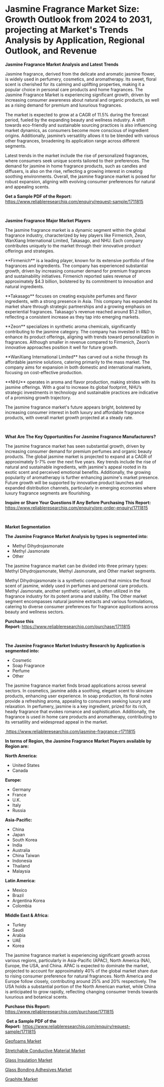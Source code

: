 <p><h1>Jasmine Fragrance Market Size: Growth Outlook from 2024 to 2031, projecting at Market's Trends Analysis by Application, Regional Outlook, and Revenue</h1></p><p><strong>Jasmine Fragrance Market Analysis and Latest Trends</strong></p>
<p><p>Jasmine fragrance, derived from the delicate and aromatic jasmine flower, is widely used in perfumery, cosmetics, and aromatherapy. Its sweet, floral scent is cherished for its calming and uplifting properties, making it a popular choice in personal care products and home fragrances. The Jasmine Fragrance Market is experiencing significant growth, driven by increasing consumer awareness about natural and organic products, as well as a rising demand for premium and luxurious fragrances.</p><p>The market is expected to grow at a CAGR of 11.5% during the forecast period, fueled by the expanding beauty and wellness industry. A shift towards eco-friendly and sustainable sourcing practices is also influencing market dynamics, as consumers become more conscious of ingredient origins. Additionally, jasmine’s versatility allows it to be blended with various other fragrances, broadening its application range across different segments.</p><p>Latest trends in the market include the rise of personalized fragrances, where consumers seek unique scents tailored to their preferences. The demand for jasmine in home fragrance products, such as candles and diffusers, is also on the rise, reflecting a growing interest in creating soothing environments. Overall, the jasmine fragrance market is poised for robust expansion, aligning with evolving consumer preferences for natural and appealing scents.</p></p>
<p><strong>Get a Sample PDF of the Report:&nbsp;</strong> <a href="https://www.reliableresearchiq.com/enquiry/request-sample/1711815?utm_campaign=1594&utm_medium=2&utm_source=Github&utm_content=ia&utm_term=22102024&utm_id=jasmine-fragrance">https://www.reliableresearchiq.com/enquiry/request-sample/1711815</a></p>
<p>&nbsp;</p>
<p><strong>Jasmine Fragrance Major Market Players</strong></p>
<p><p>The jasmine fragrance market is a dynamic segment within the global fragrance industry, characterized by key players like Firmenich, Zeon, WanXiang International Limited, Takasago, and NHU. Each company contributes uniquely to the market through their innovative product offerings and strategies.</p><p>**Firmenich** is a leading player, known for its extensive portfolio of fine fragrances and ingredients. The company has experienced substantial growth, driven by increasing consumer demand for premium fragrances and sustainability initiatives. Firmenich reported sales revenue of approximately $4.3 billion, bolstered by its commitment to innovation and natural ingredients.</p><p>**Takasago** focuses on creating exquisite perfumes and flavor ingredients, with a strong presence in Asia. This company has expanded its market share through strategic partnerships and a growing emphasis on experiential fragrances. Takasago's revenue reached around $1.2 billion, reflecting a consistent increase as they tap into emerging markets.</p><p>**Zeon** specializes in synthetic aroma chemicals, significantly contributing to the jasmine category. The company has invested in R&D to enhance its product offerings, aligning with trends toward personalization in fragrances. Although smaller in revenue compared to Firmenich, Zeon’s innovative approaches position it well for future growth.</p><p>**WanXiang International Limited** has carved out a niche through its affordable jasmine solutions, catering primarily to the mass market. The company aims for expansion in both domestic and international markets, focusing on cost-effective production.</p><p>**NHU** operates in aroma and flavor production, making strides with its jasmine offerings. With a goal to increase its global footprint, NHU’s strategic investments in technology and sustainable practices are indicative of a promising growth trajectory.</p><p>The jasmine fragrance market's future appears bright, bolstered by increasing consumer interest in both luxury and affordable fragrance products, with overall market growth projected at a steady rate.</p></p>
<p>&nbsp;</p>
<p><strong>What Are The Key Opportunities For Jasmine Fragrance Manufacturers?</strong></p>
<p><p>The jasmine fragrance market has seen substantial growth, driven by increasing consumer demand for premium perfumes and organic beauty products. The global jasmine market is projected to expand at a CAGR of approximately 5-7% over the next five years. Key trends include the rise of natural and sustainable ingredients, with jasmine's appeal rooted in its exotic scent and perceived emotional benefits. Additionally, the growing popularity of aromatherapy is further enhancing jasmine's market presence. Future growth will be supported by innovative product launches and expanded distribution channels, particularly in emerging economies where luxury fragrance segments are flourishing.</p></p>
<p><strong>Inquire or Share Your Questions If Any Before Purchasing This Report:</strong> <a href="https://www.reliableresearchiq.com/enquiry/pre-order-enquiry/1711815?utm_campaign=1594&utm_medium=2&utm_source=Github&utm_content=ia&utm_term=22102024&utm_id=jasmine-fragrance">https://www.reliableresearchiq.com/enquiry/pre-order-enquiry/1711815</a></p>
<p>&nbsp;</p>
<p><strong>Market Segmentation</strong></p>
<p><strong>The Jasmine Fragrance Market Analysis by types is segmented into:</strong></p>
<p><ul><li>Methyl Dihydrojasmonate</li><li>Methyl Jasmonate</li><li>Other</li></ul></p>
<p><p>The jasmine fragrance market can be divided into three primary types: Methyl Dihydrojasmonate, Methyl Jasmonate, and Other market segments. </p><p>Methyl Dihydrojasmonate is a synthetic compound that mimics the floral scent of jasmine, widely used in perfumes and personal care products. Methyl Jasmonate, another synthetic variant, is often utilized in the fragrance industry for its potent aroma and stability. The Other market segment encompasses natural jasmine extracts and various formulations, catering to diverse consumer preferences for fragrance applications across beauty and wellness sectors.</p></p>
<p><strong>Purchase this Report:&nbsp;</strong><a href="https://www.reliableresearchiq.com/purchase/1711815?utm_campaign=1594&utm_medium=2&utm_source=Github&utm_content=ia&utm_term=22102024&utm_id=jasmine-fragrance">https://www.reliableresearchiq.com/purchase/1711815</a></p>
<p>&nbsp;</p>
<p><strong>The Jasmine Fragrance Market Industry Research by Application is segmented into:</strong></p>
<p><ul><li>Cosmetic</li><li>Soap Fragrance</li><li>Perfume</li><li>Other</li></ul></p>
<p><p>The jasmine fragrance market finds broad applications across several sectors. In cosmetics, jasmine adds a soothing, elegant scent to skincare products, enhancing user experience. In soap production, its floral notes provide a refreshing aroma, appealing to consumers seeking luxury and relaxation. In perfumery, jasmine is a key ingredient, prized for its rich, heady fragrance that evokes romance and sophistication. Additionally, the fragrance is used in home care products and aromatherapy, contributing to its versatility and widespread appeal in the market.</p></p>
<p><a href="https://www.reliableresearchiq.com/jasmine-fragrance-r1711815?utm_campaign=1594&utm_medium=2&utm_source=Github&utm_content=ia&utm_term=22102024&utm_id=jasmine-fragrance">&nbsp;https://www.reliableresearchiq.com/jasmine-fragrance-r1711815</a></p>
<p><strong>In terms of Region, the Jasmine Fragrance Market Players available by Region are:</strong></p>
<p>
    <p> <strong> North America: </strong>
        <ul>
            <li>United States</li>
            <li>Canada</li>
        </ul>
        </p> 
    <p> <strong> Europe: </strong>
        <ul>
            <li>Germany</li>
            <li>France</li>
            <li>U.K.</li>
            <li>Italy</li>
            <li>Russia</li>
        </ul>
        </p> 
    <p> <strong> Asia-Pacific: </strong>
        <ul>
            <li>China</li>
            <li>Japan</li>
            <li>South Korea</li>
            <li>India</li>
            <li>Australia</li>
            <li>China Taiwan</li>
            <li>Indonesia</li>
            <li>Thailand</li>
            <li>Malaysia</li>
        </ul>
        </p> 
    <p> <strong> Latin America: </strong>
        <ul>
            <li>Mexico</li>
            <li>Brazil</li>
            <li>Argentina Korea</li>
            <li>Colombia</li>
        </ul>
        </p> 
    <p> <strong> Middle East & Africa: </strong>
        <ul>
            <li>Turkey</li>
            <li>Saudi</li>
            <li>Arabia</li>
            <li>UAE</li>
            <li>Korea</li>
        </ul>
    </p>
    </p>
<p><p>The jasmine fragrance market is experiencing significant growth across various regions, particularly in Asia-Pacific (APAC), North America (NA), Europe, the USA, and China. APAC is expected to dominate the market, projected to account for approximately 40% of the global market share due to rising consumer preference for natural fragrances. North America and Europe follow closely, contributing around 25% and 20% respectively. The USA holds a substantial portion of the North American market, while China is anticipated to grow rapidly, reflecting changing consumer trends towards luxurious and botanical scents.</p></p>
<p><strong>Purchase this Report: </strong><a href="https://www.reliableresearchiq.com/purchase/1711815?utm_campaign=1594&utm_medium=2&utm_source=Github&utm_content=ia&utm_term=22102024&utm_id=jasmine-fragrance">https://www.reliableresearchiq.com/purchase/1711815</a></p>
<p>&nbsp;<strong>Get a Sample PDF of the Report:&nbsp;&nbsp;</strong><a href="https://www.reliableresearchiq.com/enquiry/request-sample/1711815?utm_campaign=1594&utm_medium=2&utm_source=Github&utm_content=ia&utm_term=22102024&utm_id=jasmine-fragrance">https://www.reliableresearchiq.com/enquiry/request-sample/1711815</a></p>
<p><strong></strong></p>
<p><p><a href="https://www.linkedin.com/pulse/market-leaders-laggards-global-geofoams-trends-forecast-2024-uzzme?utm_campaign=1594&utm_medium=2&utm_source=Github&utm_content=ia&utm_term=22102024&utm_id=jasmine-fragrance">Geofoams Market</a></p><p><a href="https://www.linkedin.com/pulse/unveiling-market-trends-global-stretchable-conductive-material-nhiwe?utm_campaign=1594&utm_medium=2&utm_source=Github&utm_content=ia&utm_term=22102024&utm_id=jasmine-fragrance">Stretchable Conductive Material Market</a></p><p><a href="https://www.linkedin.com/pulse/consumer-behavior-shifts-glass-insulation-market-demand-analysis-uurbe?utm_campaign=1594&utm_medium=2&utm_source=Github&utm_content=ia&utm_term=22102024&utm_id=jasmine-fragrance">Glass Insulation Market</a></p><p><a href="https://www.linkedin.com/pulse/global-glass-bonding-adhesives-market-trends-innovations-forward-looking-reeoe?utm_campaign=1594&utm_medium=2&utm_source=Github&utm_content=ia&utm_term=22102024&utm_id=jasmine-fragrance">Glass Bonding Adhesives Market</a></p><p><a href="https://www.linkedin.com/pulse/graphite-market-size-share-trends-analysis-report-end-use-refractoryfoundrybatteryfriction-b2t4e?utm_campaign=1594&utm_medium=2&utm_source=Github&utm_content=ia&utm_term=22102024&utm_id=jasmine-fragrance">Graphite Market</a></p></p>